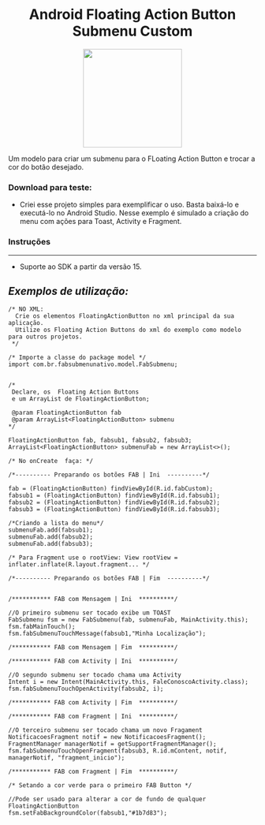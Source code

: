 

<h1 align="center">Android Floating Action Button Submenu Custom</h1>
<p align="center">
  <img width="200"  src="https://raw.githubusercontent.com/danielsidev/fabsubmenunativo/master/app/src/main/res/drawable/screenshot/Screenshot_20180402-194231.png">
</p>
Um modelo para criar um submenu para o FLoating Action Button  e trocar a cor do botão desejado.

### Download para teste:


* Criei esse projeto simples para exemplificar o uso. Basta baixá-lo e executá-lo no Android Studio. Nesse exemplo é simulado a criação do menu com ações para Toast, Activity e Fragment.



### Instruções
----------
* Suporte ao SDK a partir da versão 15.


*Exemplos de utilização:*
----------

```
/* NO XML:
  Crie os elementos FloatingActionButton no xml principal da sua aplicação.
  Utilize os Floating Action Buttons do xml do exemplo como modelo para outros projetos.
 */

/* Importe a classe do package model */
import com.br.fabsubmenunativo.model.FabSubmenu;


/*
 Declare, os  Floating Action Buttons
 e um ArrayList de FloatingActionButton;

 @param FloatingActionButton fab
 @param ArrayList<FloatingActionButton> submenu
*/

FloatingActionButton fab, fabsub1, fabsub2, fabsub3;
ArrayList<FloatingActionButton> submenuFab = new ArrayList<>();

/* No onCreate  faça: */

/*---------- Preparando os botões FAB | Ini  ----------*/

fab = (FloatingActionButton) findViewById(R.id.fabCustom);
fabsub1 = (FloatingActionButton) findViewById(R.id.fabsub1);
fabsub2 = (FloatingActionButton) findViewById(R.id.fabsub2);
fabsub3 = (FloatingActionButton) findViewById(R.id.fabsub3);

/*Criando a lista do menu*/
submenuFab.add(fabsub1);
submenuFab.add(fabsub2);
submenuFab.add(fabsub3);

/* Para Fragment use o rootView: View rootView = inflater.inflate(R.layout.fragment... */

/*---------- Preparando os botões FAB | Fim  ----------*/


/*********** FAB com Mensagem | Ini  **********/

//O primeiro submenu ser tocado exibe um TOAST
FabSubmenu fsm = new FabSubmenu(fab, submenuFab, MainActivity.this);
fsm.fabMainTouch();
fsm.fabSubmenuTouchMessage(fabsub1,"Minha Localização");

/*********** FAB com Mensagem | Fim  **********/

/*********** FAB com Activity | Ini  **********/

//O segundo submenu ser tocado chama uma Activity
Intent i = new Intent(MainActivity.this, FaleConoscoActivity.class);
fsm.fabSubmenuTouchOpenActivity(fabsub2, i);

/*********** FAB com Activity | Fim  **********/

/*********** FAB com Fragment | Ini  **********/

//O terceiro submenu ser tocado chama um novo Fragament
NotificacoesFragment notif = new NotificacoesFragment();
FragmentManager managerNotif = getSupportFragmentManager();
fsm.fabSubmenuTouchOpenFragment(fabsub3, R.id.mContent, notif, managerNotif, "fragment_inicio");

/*********** FAB com Fragment | Fim  **********/

/* Setando a cor verde para o primeiro FAB Button */

//Pode ser usado para alterar a cor de fundo de qualquer FloatingActionButton
fsm.setFabBackgroundColor(fabsub1,"#1b7d83");

```

